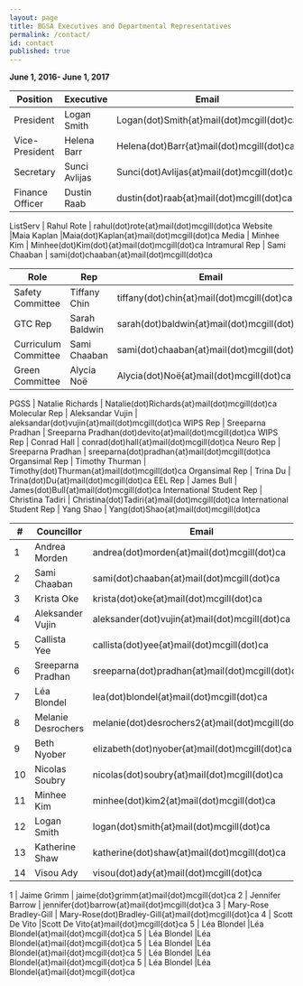 ```yaml
---
layout: page
title: BGSA Executives and Departmental Representatives
permalink: /contact/
id: contact
published: true
---
```




**June 1, 2016- June 1, 2017**

Position | Executive | Email
-----|----|----
President | Logan Smith | Logan(dot)Smith{at}mail(dot)mcgill(dot)ca
Vice-President | Helena Barr | Helena(dot)Barr{at}mail(dot)mcgill(dot)ca
Secretary | Sunci Avlijas | Sunci(dot)Avlijas{at}mail(dot)mcgill(dot)ca
Finance Officer | Dustin Raab | dustin(dot)raab{at}mail(dot)mcgill(dot)ca

ListServ | Rahul Rote | rahul(dot)rote{at}mail(dot)mcgill(dot)ca
Website |Maia Kaplan |Maia(dot)Kaplan{at}mail(dot)mcgill(dot)ca
Media | Minhee Kim | Minhee(dot)Kim(dot){at}mail(dot)mcgill(dot)ca
Intramural Rep | Sami Chaaban | sami(dot)chaaban{at}mail(dot)mcgill(dot)ca

Role| Rep | Email 
----|----|----
Safety Committee | Tiffany Chin | tiffany(dot)chin{at}mail(dot)mcgill(dot)ca
GTC Rep | Sarah Baldwin | sarah(dot)baldwin{at}mail(dot)mcgill(dot)ca
Curriculum Committee | Sami Chaaban | sami(dot)chaaban{at}mail(dot)mcgill(dot)ca
Green Committee |Alycia Noë | Alycia(dot)Noë{at}mail(dot)mcgill(dot)ca

PGSS | Natalie Richards | Natalie(dot)Richards{at}mail(dot)mcgill(dot)ca
Molecular Rep | Aleksandar Vujin | aleksandar(dot)vujin{at}mail(dot)mcgill(dot)ca
WIPS Rep | Sreeparna Pradhan | Sreeparna Pradhan(dot)devito{at}mail(dot)mcgill(dot)ca
WIPS Rep | Conrad Hall | conrad(dot)hall{at}mail(dot)mcgill(dot)ca
Neuro Rep | Sreeparna Pradhan | sreeparna(dot)pradhan{at}mail(dot)mcgill(dot)ca
Organsimal Rep | Timothy Thurman | Timothy(dot)Thurman{at}mail(dot)mcgill(dot)ca
Organsimal Rep | Trina Du | Trina(dot)Du{at}mail(dot)mcgill(dot)ca
EEL Rep | James Bull | James(dot)Bull{at}mail(dot)mcgill(dot)ca
International Student Rep | Christina Tadiri | Christina(dot)Tadiri{at}mail(dot)mcgill(dot)ca
International Student Rep | Yang Shao | Yang(dot)Shao{at}mail(dot)mcgill(dot)ca


\#| Councillor | Email 
----|----|----
1 | Andrea Morden | andrea(dot)morden{at}mail(dot)mcgill(dot)ca
2 | Sami Chaaban | sami(dot)chaaban{at}mail(dot)mcgill(dot)ca
3 | Krista Oke | krista(dot)oke{at}mail(dot)mcgill(dot)ca
4 | Aleksander Vujin | aleksander(dot)vujin{at}mail(dot)mcgill(dot)ca
5 | Callista Yee | callista(dot)yee{at}mail(dot)mcgill(dot)ca
6 | Sreeparna Pradhan | sreeparna(dot)pradhan{at}mail(dot)mcgill(dot)ca
7 | Léa Blondel | lea(dot)blondel{at}mail(dot)mcgill(dot)ca
8 | Melanie Desrochers | melanie(dot)desrochers2{at}mail(dot)mcgill(dot)ca
9 | Beth Nyober | elizabeth(dot)nyober{at}mail(dot)mcgill(dot)ca
10 | Nicolas Soubry | nicolas(dot)soubry{at}mail(dot)mcgill(dot)ca
11 | Minhee Kim | minhee(dot)kim2{at}mail(dot)mcgill(dot)ca
12 | Logan Smith | logan(dot)smith{at}mail(dot)mcgill(dot)ca
13 | Katherine Shaw | katherine(dot)shaw{at}mail(dot)mcgill(dot)ca
14 | Visou Ady | visou(dot)ady{at}mail(dot)mcgill(dot)ca

1 | Jaime Grimm | jaime{dot}grimm{at}mail{dot}mcgill{dot}ca
2 | Jennifer Barrow | jennifer{dot}barrow{at}mail{dot}mcgill{dot}ca
3 | Mary-Rose Bradley-Gill | Mary-Rose(dot)Bradley-Gill{at}mail{dot}mcgill{dot}ca
4 | Scott De Vito |Scott De Vito{at}mail{dot}mcgill{dot}ca
5 | Léa Blondel |Léa Blondel{at}mail{dot}mcgill{dot}ca
5 | Léa Blondel |Léa Blondel{at}mail{dot}mcgill{dot}ca
5 | Léa Blondel |Léa Blondel{at}mail{dot}mcgill{dot}ca
5 | Léa Blondel |Léa Blondel{at}mail{dot}mcgill{dot}ca
5 | Léa Blondel |Léa Blondel{at}mail{dot}mcgill{dot}ca





